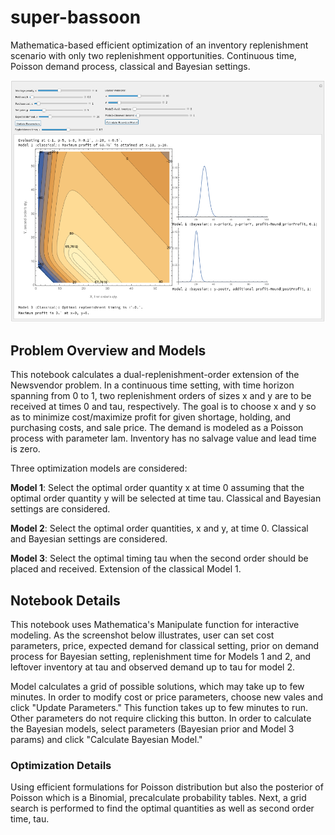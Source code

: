 # super-bassoon
Mathematica-based efficient optimization of an inventory replenishment scenario with only two replenishment opportunities. Continuous time, Poisson demand process, classical and Bayesian settings.

![Notebook Screenshot](/readmeFiles/screenShotManipulate.png)

## Problem Overview and Models
This notebook calculates a dual-replenishment-order extension of the Newsvendor problem. In a continuous time setting, with time horizon spanning from 0 to 1, two replenishment orders of sizes x and y are to be received at times 0 and tau, respectively. The goal is to choose x and y so as to minimize cost/maximize profit for given shortage, holding, and purchasing costs, and sale price. The demand is modeled as a Poisson process with parameter lam. Inventory has no salvage value and lead time is zero. 

Three optimization models are considered:

**Model 1**: Select the optimal order quantity x at time 0 assuming that the optimal order quantity y will be selected at time tau. Classical and Bayesian settings are considered.

**Model 2**: Select the optimal order quantities, x and y, at time 0. Classical and Bayesian settings are considered.

**Model 3**: Select the optimal timing tau when the second order should be placed and received. Extension of the classical Model 1.

## Notebook Details
This notebook uses Mathematica's Manipulate function for interactive modeling. As the screenshot below illustrates, user can set cost parameters, price, expected demand for classical setting, prior on demand process for Bayesian setting, replenishment time for Models 1 and 2, and leftover inventory at tau and observed demand up to tau for model 2.

Model calculates a grid of possible solutions, which may take up to few minutes. In order to modify cost or price parameters, choose new vales and click "Update Parameters." This function takes up to few minutes to run. Other parameters do not require clicking this button. In order to calculate the Bayesian models, select parameters (Bayesian prior and Model 3 params) and click "Calculate Bayesian Model."

### Optimization Details
Using efficient formulations for Poisson distribution but also the posterior of Poisson which is a Binomial, precalculate probability tables. Next, a grid search is performed to find the optimal quantities as well as second order time, tau. 
